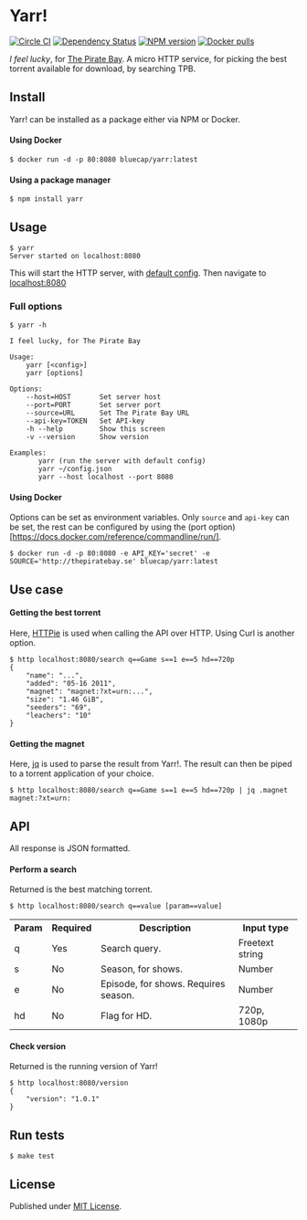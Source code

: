 # Yarr!

[![Circle CI](https://img.shields.io/circleci/project/bluecap-se/yarr.svg)](https://circleci.com/gh/bluecap-se/yarr)
[![Dependency Status](https://img.shields.io/gemnasium/bluecap-se/yarr.svg)](https://gemnasium.com/bluecap-se/yarr)
[![NPM version](https://img.shields.io/npm/v/yarr.svg)](https://www.npmjs.com/package/yarr)
[![Docker pulls](https://img.shields.io/docker/pulls/bluecap/yarr.svg)](https://registry.hub.docker.com/u/bluecap/yarr/)


*I feel lucky*, for [The Pirate Bay](https://thepiratebay.se/). A micro HTTP service,
for picking the best torrent available for download, by searching TPB.

## Install

Yarr! can be installed as a package either via NPM or Docker.

#### Using Docker

```console
$ docker run -d -p 80:8080 bluecap/yarr:latest
```

#### Using a package manager

```console
$ npm install yarr
```

## Usage

```console
$ yarr
Server started on localhost:8080
```

This will start the HTTP server, with [default config](https://github.com/bluecap-se/yarr/blob/master/lib/defaults.json).
Then navigate to [localhost:8080](http://localhost:8080)

### Full options

```console
$ yarr -h

I feel lucky, for The Pirate Bay

Usage:
    yarr [<config>]
    yarr [options]

Options:
    --host=HOST       Set server host
    --port=PORT       Set server port
    --source=URL      Set The Pirate Bay URL
    --api-key=TOKEN   Set API-key
    -h --help         Show this screen
    -v --version      Show version

Examples:
       yarr (run the server with default config)
       yarr ~/config.json
       yarr --host localhost --port 8080
```

#### Using Docker

Options can be set as environment variables. Only `source` and `api-key` can be set, the rest
can be configured by using the (port option)[https://docs.docker.com/reference/commandline/run/].

```console
$ docker run -d -p 80:8080 -e API_KEY='secret' -e SOURCE='http://thepiratebay.se' bluecap/yarr:latest
```

## Use case

#### Getting the best torrent

Here, [HTTPie](https://github.com/jakubroztocil/httpie) is used when calling the API over HTTP. Using Curl is another option.

```console
$ http localhost:8080/search q==Game s==1 e==5 hd==720p
{
    "name": "...",
    "added": "05-16 2011",
    "magnet": "magnet:?xt=urn:...",
    "size": "1.46 GiB",
    "seeders": "69",
    "leachers": "10"
}
```

#### Getting the magnet

Here, [jq](http://stedolan.github.io/jq/) is used to parse the result from Yarr!. The result can then be piped to a torrent application of your choice.

```console
$ http localhost:8080/search q==Game s==1 e==5 hd==720p | jq .magnet
magnet:?xt=urn:
```

## API

All response is JSON formatted.

#### Perform a search
Returned is the best matching torrent.

```console
$ http localhost:8080/search q==value [param==value]
```

<table>
    <tr>
        <th>Param</th>
        <th>Required</th>
        <th>Description</th>
        <th>Input type</th>
    </tr>
    <tr>
        <td>q</td>
        <td>Yes</td>
        <td>Search query.</td>
        <td>Freetext string</td>
    </tr>
    <tr>
        <td>s</td>
        <td>No</td>
        <td>Season, for shows.</td>
        <td>Number</td>
    </tr>
    <tr>
        <td>e</td>
        <td>No</td>
        <td>Episode, for shows. Requires season.</td>
        <td>Number</td>
    </tr>
    <tr>
        <td>hd</td>
        <td>No</td>
        <td>Flag for HD.</td>
        <td>720p, 1080p</td>
    </tr>
</table>

#### Check version
Returned is the running version of Yarr!

```console
$ http localhost:8080/version
{
    "version": "1.0.1"
}
```

## Run tests

```console
$ make test
```

## License

Published under [MIT License](https://github.com/bluecap-se/yarr/blob/master/LICENSE).
